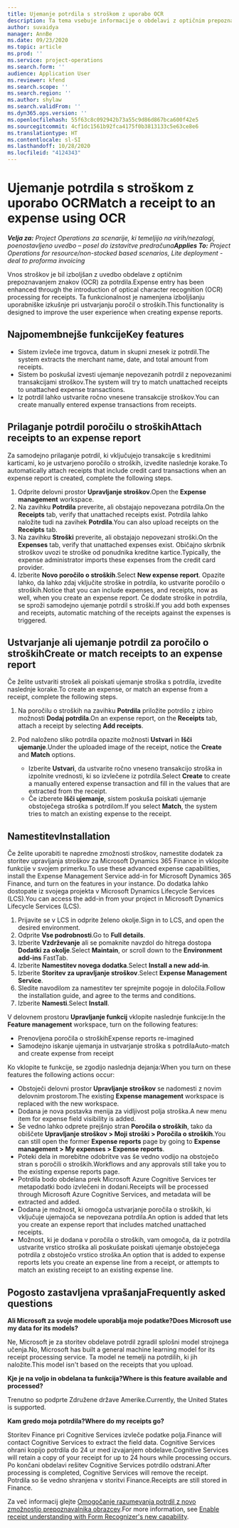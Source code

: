 ```yaml
---
title: Ujemanje potrdila s stroškom z uporabo OCR
description: Ta tema vsebuje informacije o obdelavi z optičnim prepoznavanjem znakov (OCR) za potrdila.
author: suvaidya
manager: AnnBe
ms.date: 09/23/2020
ms.topic: article
ms.prod: ''
ms.service: project-operations
ms.search.form: ''
audience: Application User
ms.reviewer: kfend
ms.search.scope: ''
ms.search.region: ''
ms.author: shylaw
ms.search.validFrom: ''
ms.dyn365.ops.version: ''
ms.openlocfilehash: 55f63c8c092942b73a55c9d86d867bca600f42e5
ms.sourcegitcommit: 4cf1dc1561b92fca4175f0b3813133c5e63ce8e6
ms.translationtype: HT
ms.contentlocale: sl-SI
ms.lasthandoff: 10/28/2020
ms.locfileid: "4124343"
---
```

# <a name="match-a-receipt-to-an-expense-using-ocr"></a><span data-ttu-id="e02cc-103">Ujemanje potrdila s stroškom z uporabo OCR</span><span class="sxs-lookup"><span data-stu-id="e02cc-103">Match a receipt to an expense using OCR</span></span>

<span data-ttu-id="e02cc-104">_**Velja za:** Project Operations za scenarije, ki temeljijo na virih/nezalogi, poenostavljeno uvedbo – posel do izstavitve predračuna_</span><span class="sxs-lookup"><span data-stu-id="e02cc-104">_**Applies To:** Project Operations for resource/non-stocked based scenarios, Lite deployment - deal to proforma invoicing_</span></span>

<span data-ttu-id="e02cc-105">Vnos stroškov je bil izboljšan z uvedbo obdelave z optičnim prepoznavanjem znakov (OCR) za potrdila.</span><span class="sxs-lookup"><span data-stu-id="e02cc-105">Expense entry has been enhanced through the introduction of optical character recognition (OCR) processing for receipts.</span></span> <span data-ttu-id="e02cc-106">Ta funkcionalnost je namenjena izboljšanju uporabniške izkušnje pri ustvarjanju poročil o stroških.</span><span class="sxs-lookup"><span data-stu-id="e02cc-106">This functionality is designed to improve the user experience when creating expense reports.</span></span>

## <a name="key-features"></a><span data-ttu-id="e02cc-107">Najpomembnejše funkcije</span><span class="sxs-lookup"><span data-stu-id="e02cc-107">Key features</span></span>

- <span data-ttu-id="e02cc-108">Sistem izvleče ime trgovca, datum in skupni znesek iz potrdil.</span><span class="sxs-lookup"><span data-stu-id="e02cc-108">The system extracts the merchant name, date, and total amount from receipts.</span></span>
- <span data-ttu-id="e02cc-109">Sistem bo poskušal izvesti ujemanje nepovezanih potrdil z nepovezanimi transakcijami stroškov.</span><span class="sxs-lookup"><span data-stu-id="e02cc-109">The system will try to match unattached receipts to unattached expense transactions.</span></span>
- <span data-ttu-id="e02cc-110">Iz potrdil lahko ustvarite ročno vnesene transakcije stroškov.</span><span class="sxs-lookup"><span data-stu-id="e02cc-110">You can create manually entered expense transactions from receipts.</span></span>

## <a name="attach-receipts-to-an-expense-report"></a><span data-ttu-id="e02cc-111">Prilaganje potrdil poročilu o stroških</span><span class="sxs-lookup"><span data-stu-id="e02cc-111">Attach receipts to an expense report</span></span>

<span data-ttu-id="e02cc-112">Za samodejno prilaganje potrdil, ki vključujejo transakcije s kreditnimi karticami, ko je ustvarjeno poročilo o stroških, izvedite naslednje korake.</span><span class="sxs-lookup"><span data-stu-id="e02cc-112">To automatically attach receipts that include credit card transactions when an expense report is created, complete the following steps.</span></span>

  1. <span data-ttu-id="e02cc-113">Odprite delovni prostor **Upravljanje stroškov**.</span><span class="sxs-lookup"><span data-stu-id="e02cc-113">Open the **Expense management** workspace.</span></span>
  2. <span data-ttu-id="e02cc-114">Na zavihku **Potrdila** preverite, ali obstajajo nepovezana potrdila.</span><span class="sxs-lookup"><span data-stu-id="e02cc-114">On the **Receipts** tab, verify that unattached receipts exist.</span></span> <span data-ttu-id="e02cc-115">Potrdila lahko naložite tudi na zavihek **Potrdila**.</span><span class="sxs-lookup"><span data-stu-id="e02cc-115">You can also upload receipts on the **Receipts** tab.</span></span>
  3. <span data-ttu-id="e02cc-116">Na zavihku **Stroški** preverite, ali obstajajo nepovezani stroški.</span><span class="sxs-lookup"><span data-stu-id="e02cc-116">On the **Expenses** tab, verify that unattached expenses exist.</span></span> <span data-ttu-id="e02cc-117">Običajno skrbnik stroškov uvozi te stroške od ponudnika kreditne kartice.</span><span class="sxs-lookup"><span data-stu-id="e02cc-117">Typically, the expense administrator imports these expenses from the credit card provider.</span></span>
  4. <span data-ttu-id="e02cc-118">Izberite **Novo poročilo o stroških**.</span><span class="sxs-lookup"><span data-stu-id="e02cc-118">Select **New expense report**.</span></span> <span data-ttu-id="e02cc-119">Opazite lahko, da lahko zdaj vključite stroške in potrdila, ko ustvarite poročilo o stroških.</span><span class="sxs-lookup"><span data-stu-id="e02cc-119">Notice that you can include expenses, and receipts, now as well, when you create an expense report.</span></span> <span data-ttu-id="e02cc-120">Če dodate stroške in potrdila, se sproži samodejno ujemanje potrdil s stroški.</span><span class="sxs-lookup"><span data-stu-id="e02cc-120">If you add both expenses and receipts, automatic matching of the receipts against the expenses is triggered.</span></span>

## <a name="create-or-match-receipts-to-an-expense-report"></a><span data-ttu-id="e02cc-121">Ustvarjanje ali ujemanje potrdil za poročilo o stroških</span><span class="sxs-lookup"><span data-stu-id="e02cc-121">Create or match receipts to an expense report</span></span>
<span data-ttu-id="e02cc-122">Če želite ustvariti strošek ali poiskati ujemanje stroška s potrdila, izvedite naslednje korake.</span><span class="sxs-lookup"><span data-stu-id="e02cc-122">To create an expense, or match an expense from a receipt, complete the following steps.</span></span>

  1. <span data-ttu-id="e02cc-123">Na poročilu o stroških na zavihku **Potrdila** priložite potrdilo z izbiro možnosti **Dodaj potrdila**.</span><span class="sxs-lookup"><span data-stu-id="e02cc-123">On an expense report, on the **Receipts** tab, attach a receipt by selecting **Add receipts**.</span></span>
  2. <span data-ttu-id="e02cc-124">Pod naloženo sliko potrdila opazite možnosti **Ustvari** in **Išči ujemanje**.</span><span class="sxs-lookup"><span data-stu-id="e02cc-124">Under the uploaded image of the receipt, notice the **Create** and **Match** options.</span></span>

      - <span data-ttu-id="e02cc-125">Izberite **Ustvari**, da ustvarite ročno vneseno transakcijo stroška in izpolnite vrednosti, ki so izvlečene iz potrdila.</span><span class="sxs-lookup"><span data-stu-id="e02cc-125">Select **Create** to create a manually entered expense transaction and fill in the values that are extracted from the receipt.</span></span>
      - <span data-ttu-id="e02cc-126">Če izberete **Išči ujemanje**, sistem poskuša poiskati ujemanje obstoječega stroška s potrdilom.</span><span class="sxs-lookup"><span data-stu-id="e02cc-126">If you select **Match**, the system tries to match an existing expense to the receipt.</span></span>

## <a name="installation"></a><span data-ttu-id="e02cc-127">Namestitev</span><span class="sxs-lookup"><span data-stu-id="e02cc-127">Installation</span></span>

<span data-ttu-id="e02cc-128">Če želite uporabiti te napredne zmožnosti stroškov, namestite dodatek za storitev upravljanja stroškov za Microsoft Dynamics 365 Finance in vklopite funkcije v svojem primerku.</span><span class="sxs-lookup"><span data-stu-id="e02cc-128">To use these advanced expense capabilities, install the Expense Management Service add-in for Microsoft Dynamics 365 Finance, and turn on the features in your instance.</span></span> <span data-ttu-id="e02cc-129">Do dodatka lahko dostopate iz svojega projekta v Microsoft Dynamics Lifecycle Services (LCS).</span><span class="sxs-lookup"><span data-stu-id="e02cc-129">You can access the add-in from your project in Microsoft Dynamics Lifecycle Services (LCS).</span></span>

1. <span data-ttu-id="e02cc-130">Prijavite se v LCS in odprite želeno okolje.</span><span class="sxs-lookup"><span data-stu-id="e02cc-130">Sign in to LCS, and open the desired environment.</span></span>
2. <span data-ttu-id="e02cc-131">Odprite **Vse podrobnosti**.</span><span class="sxs-lookup"><span data-stu-id="e02cc-131">Go to **Full details**.</span></span>
3. <span data-ttu-id="e02cc-132">Izberite **Vzdrževanje** ali se pomaknite navzdol do hitrega dostopa **Dodatki za okolje**.</span><span class="sxs-lookup"><span data-stu-id="e02cc-132">Select **Maintain**, or scroll down to the **Environment add-ins** FastTab.</span></span>
4. <span data-ttu-id="e02cc-133">Izberite **Namestitev novega dodatka**.</span><span class="sxs-lookup"><span data-stu-id="e02cc-133">Select **Install a new add-in**.</span></span>
5. <span data-ttu-id="e02cc-134">Izberite **Storitev za upravljanje stroškov**.</span><span class="sxs-lookup"><span data-stu-id="e02cc-134">Select **Expense Management Service**.</span></span>
6. <span data-ttu-id="e02cc-135">Sledite navodilom za namestitev ter sprejmite pogoje in določila.</span><span class="sxs-lookup"><span data-stu-id="e02cc-135">Follow the installation guide, and agree to the terms and conditions.</span></span>
7. <span data-ttu-id="e02cc-136">Izberite **Namesti**.</span><span class="sxs-lookup"><span data-stu-id="e02cc-136">Select **Install**.</span></span>

<span data-ttu-id="e02cc-137">V delovnem prostoru **Upravljanje funkcij** vklopite naslednje funkcije:</span><span class="sxs-lookup"><span data-stu-id="e02cc-137">In the **Feature management** workspace, turn on the following features:</span></span>

- <span data-ttu-id="e02cc-138">Prenovljena poročila o stroških</span><span class="sxs-lookup"><span data-stu-id="e02cc-138">Expense reports re-imagined</span></span>
- <span data-ttu-id="e02cc-139">Samodejno iskanje ujemanja in ustvarjanje stroška s potrdila</span><span class="sxs-lookup"><span data-stu-id="e02cc-139">Auto-match and create expense from receipt</span></span>

<span data-ttu-id="e02cc-140">Ko vklopite te funkcije, se zgodijo naslednja dejanja:</span><span class="sxs-lookup"><span data-stu-id="e02cc-140">When you turn on these features the following actions occur:</span></span>

- <span data-ttu-id="e02cc-141">Obstoječi delovni prostor **Upravljanje stroškov** se nadomesti z novim delovnim prostorom.</span><span class="sxs-lookup"><span data-stu-id="e02cc-141">The existing **Expense management** workspace is replaced with the new workspace.</span></span>
- <span data-ttu-id="e02cc-142">Dodana je nova postavka menija za vidljivost polja stroška.</span><span class="sxs-lookup"><span data-stu-id="e02cc-142">A new menu item for expense field visibility is added.</span></span>
- <span data-ttu-id="e02cc-143">Še vedno lahko odprete prejšnjo stran **Poročila o stroških**, tako da obiščete **Upravljanje stroškov > Moji stroški > Poročila o stroških**.</span><span class="sxs-lookup"><span data-stu-id="e02cc-143">You can still open the former **Expense reports** page by going to **Expense management > My expenses > Expense reports**.</span></span>
- <span data-ttu-id="e02cc-144">Poteki dela in morebitne odobritve vas še vedno vodijo na obstoječo stran s poročili o stroških.</span><span class="sxs-lookup"><span data-stu-id="e02cc-144">Workflows and any approvals still take you to the existing expense reports page.</span></span>
- <span data-ttu-id="e02cc-145">Potrdila bodo obdelana prek Microsoft Azure Cognitive Services ter metapodatki bodo izvlečeni in dodani.</span><span class="sxs-lookup"><span data-stu-id="e02cc-145">Receipts will be processed through Microsoft Azure Cognitive Services, and metadata will be extracted and added.</span></span>
- <span data-ttu-id="e02cc-146">Dodana je možnost, ki omogoča ustvarjanje poročila o stroških, ki vključuje ujemajoča se nepovezana potrdila.</span><span class="sxs-lookup"><span data-stu-id="e02cc-146">An option is added that lets you create an expense report that includes matched unattached receipts.</span></span>
- <span data-ttu-id="e02cc-147">Možnost, ki je dodana v poročila o stroških, vam omogoča, da iz potrdila ustvarite vrstico stroška ali poskušate poiskati ujemanje obstoječega potrdila z obstoječo vrstico stroška.</span><span class="sxs-lookup"><span data-stu-id="e02cc-147">An option that is added to expense reports lets you create an expense line from a receipt, or attempts to match an existing receipt to an existing expense line.</span></span>

## <a name="frequently-asked-questions"></a><span data-ttu-id="e02cc-148">Pogosto zastavljena vprašanja</span><span class="sxs-lookup"><span data-stu-id="e02cc-148">Frequently asked questions</span></span>

<span data-ttu-id="e02cc-149">**Ali Microsoft za svoje modele uporablja moje podatke?**</span><span class="sxs-lookup"><span data-stu-id="e02cc-149">**Does Microsoft use my data for its models?**</span></span>

<span data-ttu-id="e02cc-150">Ne, Microsoft je za storitev obdelave potrdil zgradil splošni model strojnega učenja.</span><span class="sxs-lookup"><span data-stu-id="e02cc-150">No, Microsoft has built a general machine learning model for its receipt processing service.</span></span> <span data-ttu-id="e02cc-151">Ta model ne temelji na potrdilih, ki jih naložite.</span><span class="sxs-lookup"><span data-stu-id="e02cc-151">This model isn't based on the receipts that you upload.</span></span>

<span data-ttu-id="e02cc-152">**Kje je na voljo in obdelana ta funkcija?**</span><span class="sxs-lookup"><span data-stu-id="e02cc-152">**Where is this feature available and processed?**</span></span>

<span data-ttu-id="e02cc-153">Trenutno so podprte Združene države Amerike.</span><span class="sxs-lookup"><span data-stu-id="e02cc-153">Currently, the United States is supported.</span></span>

<span data-ttu-id="e02cc-154">**Kam gredo moja potrdila?**</span><span class="sxs-lookup"><span data-stu-id="e02cc-154">**Where do my receipts go?**</span></span>

<span data-ttu-id="e02cc-155">Storitev Finance pri Cognitive Services izvleče podatke polja.</span><span class="sxs-lookup"><span data-stu-id="e02cc-155">Finance will contact Cognitive Services to extract the field data.</span></span> <span data-ttu-id="e02cc-156">Cognitive Services ohrani kopijo potrdila do 24 ur med izvajanjem obdelave.</span><span class="sxs-lookup"><span data-stu-id="e02cc-156">Cognitive Services will retain a copy of your receipt for up to 24 hours while processing occurs.</span></span> <span data-ttu-id="e02cc-157">Po končani obdelavi rešitev Cognitive Services potrdilo odstrani.</span><span class="sxs-lookup"><span data-stu-id="e02cc-157">After processing is completed, Cognitive Services will remove the receipt.</span></span> <span data-ttu-id="e02cc-158">Potrdila so še vedno shranjena v storitvi Finance.</span><span class="sxs-lookup"><span data-stu-id="e02cc-158">Receipts are still stored in Finance.</span></span>

<span data-ttu-id="e02cc-159">Za več informacij glejte [Omogočanje razumevanja potrdil z novo zmožnostjo prepoznavalnika obrazcev](https://azure.microsoft.com/blog/enable-receipt-understanding-with-form-recognizer-s-new-capability/).</span><span class="sxs-lookup"><span data-stu-id="e02cc-159">For more information, see [Enable receipt understanding with Form Recognizer's new capability](https://azure.microsoft.com/blog/enable-receipt-understanding-with-form-recognizer-s-new-capability/).</span></span>
